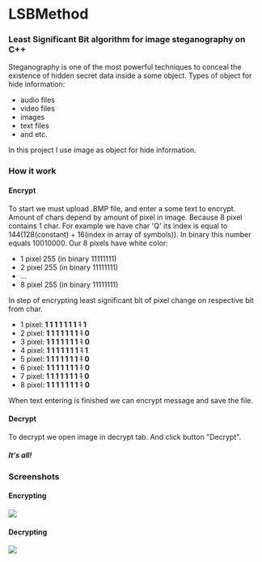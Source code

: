# LSBMethod 

### Least Significant Bit algorithm for image steganography on C++

Steganography is one of the most powerful techniques to conceal the existence of hidden secret data inside a some object.
Types of object for hide information:

* audio files
* video files
* images
* text files
* and etc.

In this project I use image as object for hide information.

### How it work

#### Encrypt

To start we must upload .BMP file, and enter a some text to encrypt.
Amount of chars depend by amount of pixel in image. Because 8 pixel contains 1 char.
For example we have char 'Q' its index is equal to 144(128(constant) + 16(index in array of symbols)).
In binary this number equals 10010000.
Our 8 pixels have white color:
- 1 pixel 255 (in binary 11111111)
- 2 pixel 255 (in binary 11111111)
- ...
- 8 pixel 255 (in binary 11111111)

In step of encrypting least significant bit of pixel change on respective bit from char.

- 1 pixel: **1 1 1 1 1 1 1** ~~1~~ **1**
- 2 pixel: **1 1 1 1 1 1 1** ~~1~~ **0**
- 3 pixel: **1 1 1 1 1 1 1** ~~1~~ **0**
- 4 pixel: **1 1 1 1 1 1 1** ~~1~~ **1**
- 5 pixel: **1 1 1 1 1 1 1** ~~1~~ **0**
- 6 pixel: **1 1 1 1 1 1 1** ~~1~~ **0**
- 7 pixel: **1 1 1 1 1 1 1** ~~1~~ **0**
- 8 pixel: **1 1 1 1 1 1 1** ~~1~~ **0**

When text entering is finished we can encrypt message and save the file.

#### Decrypt

To decrypt we open image in decrypt tab. And click button "Decrypt".

##### It's all!

### Screenshots

#### Encrypting
![](https://psv4.vk.me/c615319/u12148050/docs/01cd08140704/lsb1.png?extra=wcoFRkCWEL4JpUNx2S13ubDxV519feVk2tMhKs7x44gKps_vdCkSA9Q-kvgFDNunT_sVHUOMB2Cxwv7UGFanhUWzR57GTYzEECn8CBjYpm6InfJzzMXX9Q)

#### Decrypting
![](https://psv4.vk.me/c615319/u12148050/docs/678e13f04222/lsb2.png?extra=klopaMXJfdB6Ay92OyhriEOul3ceR7V3dRMJy-c4awk7Ndi_6fKncaxXCLEB-PnYC1ml8SAw-nT-gkg5D63RPt8yXHoJCiS4IgC8KCOHeelDv27c2cFsEQ)
